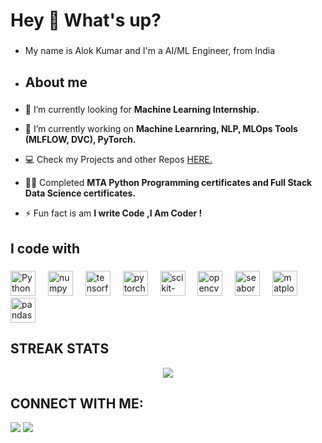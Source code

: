 <h1 align="left">Hey 👋 What's up?</h1>

###

- <p align="left">My name is Alok Kumar and I'm a AI/ML Engineer, from India</p>

###

- <h2 align="left">About me</h2>

###

- 🔭 I’m currently looking for **Machine Learning Internship.**

- 🌱 I’m currently working on **Machine Learnring, NLP, MLOps Tools (MLFLOW, DVC), PyTorch.**

- 💻 Check my Projects and other Repos [HERE.](https://github.com/Shivan118)

- 👨‍💻 Completed **MTA Python Programming certificates and Full Stack Data Science certificates.** 

- ⚡ Fun fact is am **I write Code ,I Am Coder !**

###

<h2 align="left">I code with</h2>

###

<div align="left">
  <img src="https://upload.wikimedia.org/wikipedia/commons/thumb/c/c3/Python-logo-notext.svg/1869px-Python-logo-notext.svg.png" height="40" alt="Python logo"  />
  <img width="12" />
  <img src="https://upload.wikimedia.org/wikipedia/commons/thumb/3/31/NumPy_logo_2020.svg/1200px-NumPy_logo_2020.svg.png" height="40" alt="numpy logo"  />
  <img width="12" />
  <img src="https://upload.wikimedia.org/wikipedia/commons/thumb/a/ab/TensorFlow_logo.svg/2560px-TensorFlow_logo.svg.png" height="40" alt="tensorflow logo"  />
  <img width="12" />
  <img src="https://upload.wikimedia.org/wikipedia/commons/thumb/1/10/PyTorch_logo_icon.svg/1200px-PyTorch_logo_icon.svg.png" height="40" alt="pytorch logo"  />
  <img width="12" />
  <img src="https://upload.wikimedia.org/wikipedia/commons/thumb/0/05/Scikit_learn_logo_small.svg/1280px-Scikit_learn_logo_small.svg.png" height="40" alt="scikit-learn logo"  />
  <img width="12" />
  <img src="https://upload.wikimedia.org/wikipedia/commons/3/32/OpenCV_Logo_with_text_svg_version.svg" height="40" alt="opencv logo"  />
  <img width="12" />
  <img src="https://seaborn.pydata.org/_images/logo-tall-lightbg.svg" height="40" alt="seaborn logo"  />
  <img width="12" />
  <img src="https://upload.wikimedia.org/wikipedia/commons/thumb/0/01/Created_with_Matplotlib-logo.svg/1200px-Created_with_Matplotlib-logo.svg.png" height="40" alt="matplotlib logo"  />
  <img width="12" />
  <img src="https://upload.wikimedia.org/wikipedia/commons/thumb/e/ed/Pandas_logo.svg/2560px-Pandas_logo.svg.png" height="40" alt="pandas logo"  />
</div>

## **STREAK STATS**
<p align = 'center'>
    <img src='https://github-readme-streak-stats.herokuapp.com?user=alokpandey098&theme=dark&hide_border=true'>
</p>

## **CONNECT WITH ME**:
<p align="left">
<a href = "www.linkedin.com/in/alok-kumar-11075b252"><img src="https://img.shields.io/badge/LinkedIn-0077B5?style=for-the-badge&logo=linkedin&logoColor=white"/></a>
<a href = "https://www.instagram.com/alokdyuraj087/"><img src="https://img.shields.io/badge/Instagram-E4405F?style=for-the-badge&logo=instagram&logoColor=white"/></a>
<a href='https://www.instagram.com/alokdyuraj087/'>
<br>
</a>

###
